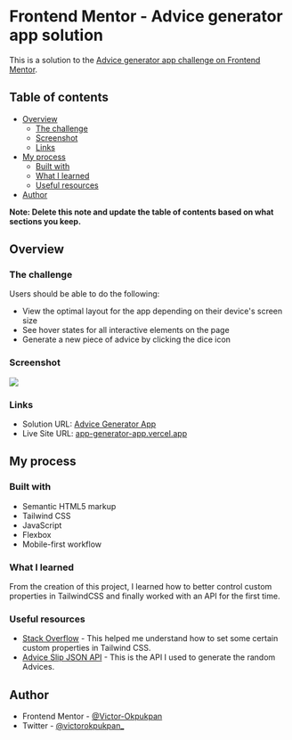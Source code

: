 # Frontend Mentor - Advice generator app solution

This is a solution to the [Advice generator app challenge on Frontend Mentor](https://www.frontendmentor.io/challenges/advice-generator-app-QdUG-13db).

## Table of contents

- [Overview](#overview)
  - [The challenge](#the-challenge)
  - [Screenshot](#screenshot)
  - [Links](#links)
- [My process](#my-process)
  - [Built with](#built-with)
  - [What I learned](#what-i-learned)
  - [Useful resources](#useful-resources)
- [Author](#author)

**Note: Delete this note and update the table of contents based on what sections you keep.**

## Overview

### The challenge

Users should be able to do the following:

- View the optimal layout for the app depending on their device's screen size
- See hover states for all interactive elements on the page
- Generate a new piece of advice by clicking the dice icon

### Screenshot

![](./images/Screenshot.png)

### Links

- Solution URL: [Advice Generator App](https://github.com/Victor-Okpukpan/advice-generator-app)
- Live Site URL: [app-generator-app.vercel.app](https://advice-generator-app-drab.vercel.app/)

## My process

### Built with

- Semantic HTML5 markup
- Tailwind CSS
- JavaScript
- Flexbox
- Mobile-first workflow

### What I learned

From the creation of this project, I learned how to better control custom properties in TailwindCSS and finally worked with an API for the first time.


### Useful resources

- [Stack Overflow](https://stackoverflow.com/) - This helped me understand how to set some certain custom properties in Tailwind CSS.
- [Advice Slip JSON API](https://api.adviceslip.com/) - This is the API I used to generate the random Advices.


## Author

- Frontend Mentor - [@Victor-Okpukpan](https://www.frontendmentor.io/profile/Victor-Okpukpan)
- Twitter - [@victorokpukpan_](https://twitter.com/victorokpukpan_)
